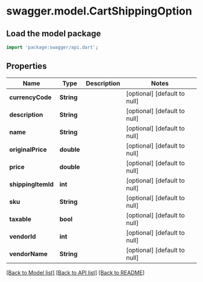 # swagger.model.CartShippingOption

## Load the model package
```dart
import 'package:swagger/api.dart';
```

## Properties
Name | Type | Description | Notes
------------ | ------------- | ------------- | -------------
**currencyCode** | **String** |  | [optional] [default to null]
**description** | **String** |  | [optional] [default to null]
**name** | **String** |  | [optional] [default to null]
**originalPrice** | **double** |  | [optional] [default to null]
**price** | **double** |  | [optional] [default to null]
**shippingItemId** | **int** |  | [optional] [default to null]
**sku** | **String** |  | [optional] [default to null]
**taxable** | **bool** |  | [optional] [default to null]
**vendorId** | **int** |  | [optional] [default to null]
**vendorName** | **String** |  | [optional] [default to null]

[[Back to Model list]](../README.md#documentation-for-models) [[Back to API list]](../README.md#documentation-for-api-endpoints) [[Back to README]](../README.md)


